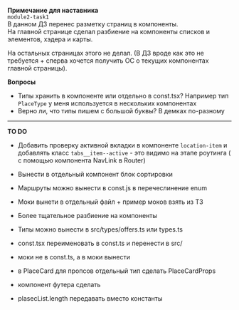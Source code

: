 **Примечание для наставника**  
`module2-task1`  
В данном ДЗ перенес разметку страниц в компоненты.  
На главной странице сделал разбиение на компоненты списков и элементов, хэдера и карты.

На остальных страницах этого не делал. (В ДЗ вроде как это не требуется + сперва хочется получить ОС о текущих компонентах главной страницы).

**Вопросы**
- Типы хранить в компоненте или отдельно в const.tsx?
Например тип `PlaceType` у меня используется в нескольких компонентах
- Верно ли, что типы пишем с большой буквы? В демках по-разному


----
**TO DO**
- Добавить проверку активной вкладки в компоненте `location-item` и добавлять класс `tabs__item--active` - это видимо на этапе роутинга ( с помощью компонента NavLink в Router)
- Вынести в отдельный компонент блок сортировки
- Маршруты можно вынести в const.js в перечеслинение enum
- Моки вынети в отдельный файл + пример моков взять из ТЗ
- Более тщательное разбиение на компоненты
- Типы можно вынести в src/types/offers.ts или types.ts

- const.tsx переименовать в const.ts и перенести в src/
- моки не в const.ts, а в моки вынести
- в PlaceCard для пропсов отдельный тип сделать PlaceCardProps
- компонент футера сделать
- plasecList.length передавать вместо константы



